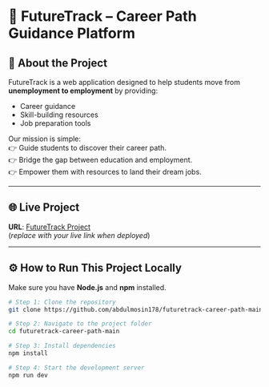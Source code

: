 # 🚀 FutureTrack – Career Path Guidance Platform  

## 📌 About the Project  
FutureTrack is a web application designed to help students move from **unemployment to employment** by providing:  
- Career guidance  
- Skill-building resources  
- Job preparation tools  

Our mission is simple:  
👉 Guide students to discover their career path.  
👉 Bridge the gap between education and employment.  
👉 Empower them with resources to land their dream jobs.  

---

## 🌐 Live Project  
**URL**: [FutureTrack Project](https://your-deployed-link.com)  
(*replace with your live link when deployed*)  

---

## ⚙️ How to Run This Project Locally  

Make sure you have **Node.js** and **npm** installed.  

```sh
# Step 1: Clone the repository
git clone https://github.com/abdulmosin178/futuretrack-career-path-main.git

# Step 2: Navigate to the project folder
cd futuretrack-career-path-main

# Step 3: Install dependencies
npm install

# Step 4: Start the development server
npm run dev
